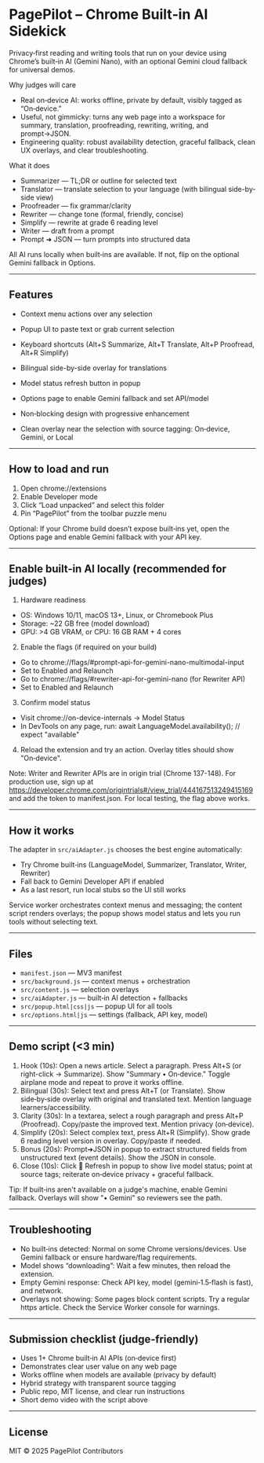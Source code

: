 # PagePilot – Chrome Built‑in AI Sidekick

Privacy‑first reading and writing tools that run on your device using Chrome’s built‑in AI (Gemini Nano), with an optional Gemini cloud fallback for universal demos.

Why judges will care
- Real on‑device AI: works offline, private by default, visibly tagged as “On‑device.”
- Useful, not gimmicky: turns any web page into a workspace for summary, translation, proofreading, rewriting, writing, and prompt→JSON.
- Engineering quality: robust availability detection, graceful fallback, clean UX overlays, and clear troubleshooting.

What it does
- Summarizer — TL;DR or outline for selected text
- Translator — translate selection to your language (with bilingual side-by-side view)
- Proofreader — fix grammar/clarity
- Rewriter — change tone (formal, friendly, concise)
- Simplify — rewrite at grade 6 reading level
- Writer — draft from a prompt
- Prompt ➜ JSON — turn prompts into structured data

All AI runs locally when built‑ins are available. If not, flip on the optional Gemini fallback in Options.

---

## Features

- Context menu actions over any selection
- Popup UI to paste text or grab current selection
- Keyboard shortcuts (Alt+S Summarize, Alt+T Translate, Alt+P Proofread, Alt+R Simplify)
  
- Bilingual side-by-side overlay for translations
- Model status refresh button in popup
- Options page to enable Gemini fallback and set API/model
- Non‑blocking design with progressive enhancement
- Clean overlay near the selection with source tagging: On‑device, Gemini, or Local

---

## How to load and run

1) Open chrome://extensions
2) Enable Developer mode
3) Click “Load unpacked” and select this folder
4) Pin “PagePilot” from the toolbar puzzle menu

Optional: If your Chrome build doesn’t expose built‑ins yet, open the Options page and enable Gemini fallback with your API key.

---

## Enable built‑in AI locally (recommended for judges)

1) Hardware readiness
  - OS: Windows 10/11, macOS 13+, Linux, or Chromebook Plus
  - Storage: ~22 GB free (model download)
  - GPU: >4 GB VRAM, or CPU: 16 GB RAM + 4 cores

2) Enable the flags (if required on your build)
  - Go to chrome://flags/#prompt-api-for-gemini-nano-multimodal-input
  - Set to Enabled and Relaunch
  - Go to chrome://flags/#rewriter-api-for-gemini-nano (for Rewriter API)
  - Set to Enabled and Relaunch

3) Confirm model status
  - Visit chrome://on-device-internals → Model Status
  - In DevTools on any page, run: await LanguageModel.availability(); // expect "available"

4) Reload the extension and try an action. Overlay titles should show "On‑device".

Note: Writer and Rewriter APIs are in origin trial (Chrome 137-148). For production use, sign up at https://developer.chrome.com/origintrials#/view_trial/444167513249415169 and add the token to manifest.json. For local testing, the flag above works.

---

## How it works

The adapter in `src/aiAdapter.js` chooses the best engine automatically:
- Try Chrome built‑ins (LanguageModel, Summarizer, Translator, Writer, Rewriter)
- Fall back to Gemini Developer API if enabled
- As a last resort, run local stubs so the UI still works

Service worker orchestrates context menus and messaging; the content script renders overlays; the popup shows model status and lets you run tools without selecting text.

---

## Files

- `manifest.json` — MV3 manifest
- `src/background.js` — context menus + orchestration
- `src/content.js` — selection overlays
- `src/aiAdapter.js` — built‑in AI detection + fallbacks
- `src/popup.html|css|js` — popup UI for all tools
- `src/options.html|js` — settings (fallback, API key, model)

---

## Demo script (<3 min)

1) Hook (10s): Open a news article. Select a paragraph. Press Alt+S (or right-click → Summarize). Show "Summary • On‑device." Toggle airplane mode and repeat to prove it works offline.
2) Bilingual (30s): Select text and press Alt+T (or Translate). Show side‑by‑side overlay with original and translated text. Mention language learners/accessibility.
3) Clarity (30s): In a textarea, select a rough paragraph and press Alt+P (Proofread). Copy/paste the improved text. Mention privacy (on‑device).
4) Simplify (20s): Select complex text, press Alt+R (Simplify). Show grade 6 reading level version in overlay. Copy/paste if needed.
5) Bonus (20s): Prompt➜JSON in popup to extract structured fields from unstructured text (event details). Show the JSON in console.
6) Close (10s): Click 🔄 Refresh in popup to show live model status; point at source tags; reiterate on‑device privacy + graceful fallback.

Tip: If built‑ins aren't available on a judge's machine, enable Gemini fallback. Overlays will show "• Gemini" so reviewers see the path.

---

## Troubleshooting

- No built‑ins detected: Normal on some Chrome versions/devices. Use Gemini fallback or ensure hardware/flag requirements.
- Model shows “downloading”: Wait a few minutes, then reload the extension.
- Empty Gemini response: Check API key, model (gemini‑1.5‑flash is fast), and network.
- Overlays not showing: Some pages block content scripts. Try a regular https article. Check the Service Worker console for warnings.

---

## Submission checklist (judge‑friendly)

- Uses 1+ Chrome built‑in AI APIs (on‑device first)
- Demonstrates clear user value on any web page
- Works offline when models are available (privacy by default)
- Hybrid strategy with transparent source tagging
- Public repo, MIT license, and clear run instructions
- Short demo video with the script above

---

## License

MIT © 2025 PagePilot Contributors

